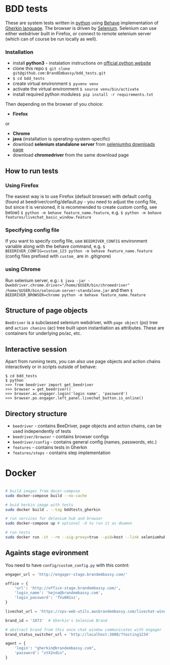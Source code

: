 # BDD tests
These are system tests written in [python](http://www.python.org) using [Behave](http://pythonhosted.org/behave/) implementation of [Gherkin language](http://pythonhosted.org/behave/philosophy.html#the-gherkin-language).
The browser is driven by [Selenium](http://www.seleniumhq.org). Selenium can use either webdriver built in Firefox, or connect to remote selenium server (which can of course be run locally as well).

### Installation
- install **python3** - instalation instructions on [official python website](http://www.python.org)
- clone this repo ```$ git clone git@github.com:BrandEmbassy/bdd_tests.git```
- ```$ cd bdd_tests```
- create virtual environment ```$ pyvenv venv```
- activate the virtual environment ```$ source venv/bin/activate```
- install required python modules```$ pip install -r requirements.txt```

Then depending on the browser of you choice:
- **Firefox**

or
- **Chrome**
- **java** (installation is operating-system-specific)
- download **selenium standalone server** from [seleniumhq downloads page](http://www.seleniumhq.org/download/)
- download **chromedriver** from the same download page

## How to run tests
### Using Firefox
The easiest way is to use Firefox (default browser) with default config (found at beedriver/config/default.py - you need to adjust the config file, but since it is versioned, it is recommended to create custom config, see below)
```$ python -m behave feature_name.feature```, e.g. ```$ python -m behave features/livechat_basic_window.feature```

### Specifying config file
If you want to specify config file, use `BEEDRIVER_CONFIG` environment variable along with the behave command, e.g.
```$ BEEDRIVER_CONFIG=custom_123 python -m behave feature_name.feature```
(config files prefixed with `custom_` are in .gitignore)

### using Chrome
Run selenium server, e.g.:
```$ java -jar -Dwebdriver.chrome.driver="/home/$USER/bin/chromedriver" /home/$USER/bin/selenium-server-standalone.jar```
 and then
```$ BEEDRIVER_BROWSER=chrome python -m behave feature_name.feature```

## Structure of page objects
```BeeDriver``` is a subclassed selenium webdriver, with `page object` (po) tree and `action chanins` (ac) tree built upon instantiation as attributes. These are containers for underlying po/ac, etc.

## Interactive session
Apart from running tests, you can also use page objects and action chains interactively or in scripts outside of behave:
```
$ cd bdd_tests
$ python
>>> from beedriver import get_beedriver
>>> browser = get_beedriver()
>>> browser.ac.engager.login('login name', 'password')
>>> browser.po.engager.left_panel.livechat_button.is_online()
```

## Directory structure
- `beedriver` - contains BeeDriver, page objects and action chains, can be used independently of tests
- `beedriver/browser` - contains browser configs
- `beedriver/config` - contains general config (names, passwords, etc.)
- `features` - contains tests in Gherkin
- `features/steps` - contains step implementation

# Docker
```bash

# build images from docer-compose
sudo docker-compose build --no-cache

# buid herkin image with tests
sudo docker build . --tag bddtests_gherkin

# run services for delenium hub and browser
sudo docker-compose up # optional -d to run it as deamon

# run tests
sudo docker run -it --rm --sig-proxy=true --pid=host --link seleniumhub --net bddtests_default -v'/home/achse/www/brandembassy/bdd_tests:/var/app' -w'/var/app' bddtests_gherkin 
```

## Againts stage evironment

You need to have `config/custom_config.py` with this contnt:

```py
engager_url = 'http://engager-stage.brandembassy.com/'

office = {
    'url': 'http://office-stage.brandembassy.com/',
    'login_name': 'hejna@brandembassy.com',
    'login_password': 'TVu6N1xz',
}

livechat_url = 'https://vps-web-utils.awsbrandembassy.com/livechat-window-gherkin/'

brand_id = '1073'  # Gherkin's Selenium Brand

# abstract brand from this once chat window communicates with engager
brand_status_switcher_url = 'http://localhost:3000/?testing1234'

agent = {
    'login': "gherkin@brandembassy.com",
    'password': "ztX2ndLn",
}
```
